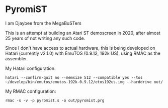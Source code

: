 # PyromiST
I am Djaybee from the MegaBuSTers

This is an attempt at building an Atari ST demoscreen in 2020, after
almost 25 years of not writing any such code.

Since I don't have access to actual hardware, this is being developed
on Hatari (currently v2.1.0) with EmuTOS (0.9.12, 192k US), using
RMAC as the assembler.

My Hatari configuration:

	hatari --confirm-quit no --memsize 512 --compatible yes --tos ~/develop/bin/emutos/emutos-192k-0.9.12/etos192us.img --harddrive out/

My RMAC configuration:

	rmac -s -v -p pyromist.s -o out/pyromist.prg
